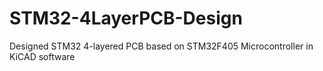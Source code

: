 # STM32-4LayerPCB-Design
Designed STM32 4-layered PCB based on STM32F405 Microcontroller in KiCAD software
